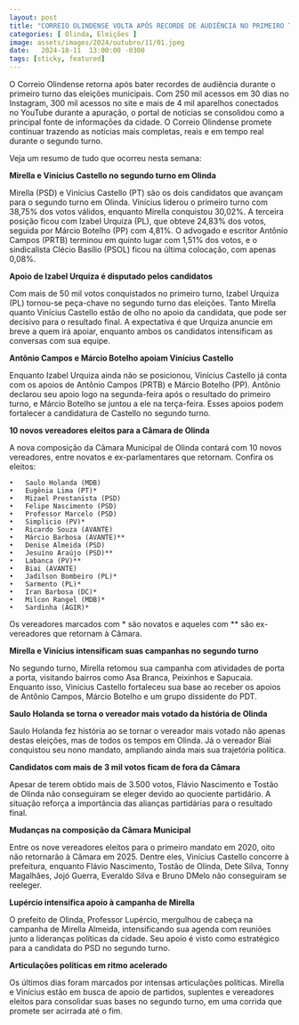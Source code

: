 ```yaml
---
layout: post
title: "CORREIO OLINDENSE VOLTA APÓS RECORDE DE AUDIÊNCIA NO PRIMEIRO TURNO DAS ELEIÇÕES"
categories: [ Olinda, Eleições ]
image: assets/images/2024/outubro/11/01.jpeg
date:   2024-10-11  13:00:00 -0300
tags: [sticky, featured]
---
```

O Correio Olindense retorna após bater recordes de audiência durante o primeiro turno das eleições municipais. Com 250 mil acessos em 30 dias no Instagram, 300 mil acessos no site e mais de 4 mil aparelhos conectados no YouTube durante a apuração, o portal de notícias se consolidou como a principal fonte de informações da cidade. O Correio Olindense promete continuar trazendo as notícias mais completas, reais e em tempo real durante o segundo turno.

Veja um resumo de tudo que ocorreu nesta semana:

**Mirella e Vinícius Castello no segundo turno em Olinda**

Mirella (PSD) e Vinícius Castello (PT) são os dois candidatos que avançam para o segundo turno em Olinda. Vinícius liderou o primeiro turno com 38,75% dos votos válidos, enquanto Mirella conquistou 30,02%. A terceira posição ficou com Izabel Urquiza (PL), que obteve 24,83% dos votos, seguida por Márcio Botelho (PP) com 4,81%. O advogado e escritor Antônio Campos (PRTB) terminou em quinto lugar com 1,51% dos votos, e o sindicalista Clécio Basílio (PSOL) ficou na última colocação, com apenas 0,08%.

**Apoio de Izabel Urquiza é disputado pelos candidatos**

Com mais de 50 mil votos conquistados no primeiro turno, Izabel Urquiza (PL) tornou-se peça-chave no segundo turno das eleições. Tanto Mirella quanto Vinícius Castello estão de olho no apoio da candidata, que pode ser decisivo para o resultado final. A expectativa é que Urquiza anuncie em breve a quem irá apoiar, enquanto ambos os candidatos intensificam as conversas com sua equipe.

**Antônio Campos e Márcio Botelho apoiam Vinícius Castello**

Enquanto Izabel Urquiza ainda não se posicionou, Vinícius Castello já conta com os apoios de Antônio Campos (PRTB) e Márcio Botelho (PP). Antônio declarou seu apoio logo na segunda-feira após o resultado do primeiro turno, e Márcio Botelho se juntou a ele na terça-feira. Esses apoios podem fortalecer a candidatura de Castello no segundo turno.

**10 novos vereadores eleitos para a Câmara de Olinda**

A nova composição da Câmara Municipal de Olinda contará com 10 novos vereadores, entre novatos e ex-parlamentares que retornam. Confira os eleitos:

	•	Saulo Holanda (MDB)
	•	Eugênia Lima (PT)*
	•	Mizael Prestanista (PSD)
	•	Felipe Nascimento (PSD)
	•	Professor Marcelo (PSD)
	•	Simplicio (PV)*
	•	Ricardo Souza (AVANTE)
	•	Márcio Barbosa (AVANTE)**
	•	Denise Almeida (PSD)
	•	Jesuíno Araújo (PSD)**
	•	Labanca (PV)**
	•	Biai (AVANTE)
	•	Jadilson Bombeiro (PL)*
	•	Sarmento (PL)*
	•	Iran Barbosa (DC)*
	•	Milcon Rangel (MDB)*
	•	Sardinha (AGIR)*

Os vereadores marcados com * são novatos e aqueles com ** são ex-vereadores que retornam à Câmara.

**Mirella e Vinícius intensificam suas campanhas no segundo turno**

No segundo turno, Mirella retomou sua campanha com atividades de porta a porta, visitando bairros como Asa Branca, Peixinhos e Sapucaia. Enquanto isso, Vinícius Castello fortaleceu sua base ao receber os apoios de Antônio Campos, Márcio Botelho e um grupo dissidente do PDT.

**Saulo Holanda se torna o vereador mais votado da história de Olinda**

Saulo Holanda fez história ao se tornar o vereador mais votado não apenas destas eleições, mas de todos os tempos em Olinda. Já o vereador Biai conquistou seu nono mandato, ampliando ainda mais sua trajetória política.

**Candidatos com mais de 3 mil votos ficam de fora da Câmara**

Apesar de terem obtido mais de 3.500 votos, Flávio Nascimento e Tostão de Olinda não conseguiram se eleger devido ao quociente partidário. A situação reforça a importância das alianças partidárias para o resultado final.

**Mudanças na composição da Câmara Municipal**

Entre os nove vereadores eleitos para o primeiro mandato em 2020, oito não retornarão à Câmara em 2025. Dentre eles, Vinícius Castello concorre à prefeitura, enquanto Flávio Nascimento, Tostão de Olinda, Dete Silva, Tonny Magalhães, Jojó Guerra, Everaldo Silva e Bruno DMelo não conseguiram se reeleger.

**Lupércio intensifica apoio à campanha de Mirella**

O prefeito de Olinda, Professor Lupércio, mergulhou de cabeça na campanha de Mirella Almeida, intensificando sua agenda com reuniões junto a lideranças políticas da cidade. Seu apoio é visto como estratégico para a candidata do PSD no segundo turno.

**Articulações políticas em ritmo acelerado**

Os últimos dias foram marcados por intensas articulações políticas. Mirella e Vinícius estão em busca de apoio de partidos, suplentes e vereadores eleitos para consolidar suas bases no segundo turno, em uma corrida que promete ser acirrada até o fim.